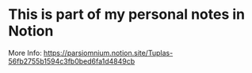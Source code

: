 # This is part of my personal notes in Notion
More Info: https://parsiomnium.notion.site/Tuplas-56fb2755b1594c3fb0bed6fa1d4849cb